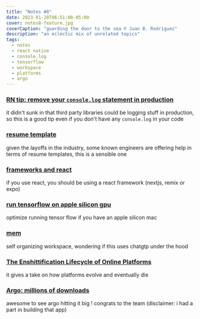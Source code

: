 ```yaml
---
title: "Notes #8"
date: 2023-01-28T06:51:08-05:00
cover: notes8-feature.jpg
coverCaption: "guarding the door to the sea © Juan B. Rodriguez"
description: "an eclectic mix of unrelated topics"
tags:
  - notes
  - react native
  - console.log
  - tensorflow
  - workspace
  - platforms
  - argo
---
```


### [RN tip: remove your `console.log` statement in production](https://twitter.com/alexmngn/status/1617076853084127232?s=61&t=pFACbnfv7U6h2wo-vHG7rg)

it didn't sunk in that third party libraries could be logging stuff in production, so this is a good tip even if you don't have any `console.log` in your code

### [resume template](https://stackoverflow.blog/2020/11/25/how-to-write-an-effective-developer-resume-advice-from-a-hiring-manager/)

given the layoffs in the industry, some known engineers are offering help in terms of resume templates, this is a sensible one

### [frameworks and react](https://twitter.com/acdlite/status/1617611126514266112?s=61&t=vH3mrn7kTC4mtAM0V-NGBg)

if you use react, you should be using a react framework (nextjs, remix or expo)

### [run tensorflow on apple silicon gpu](https://twitter.com/svpino/status/1618232232438824961?s=61&t=YRxrdHDo1Oqxcimzb_Jzxw)

optimize running tensor flow if you have an apple silicon mac

### [mem](https://get.mem.ai)

self organizing workspace, wondering if this uses chatgtp under the hood

### [The Enshittification Lifecycle of Online Platforms](https://www.wired.com/story/tiktok-platforms-cory-doctorow/)

it gives a take on how platforms evolve and eventually die

### [Argo: millions of downloads](https://twitter.com/producthunt/status/1618628649875566592?s=61&t=5GmHKMBb491e7120OjJQBw)

awesome to see argo hitting it big ! congrats to the team (disclaimer: i had a part in building that app)
